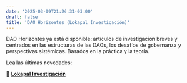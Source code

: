 ```yaml
---
date: '2025-03-09T21:26:31-03:00'
draft: false
title: 'DAO Horizontes (Lokapal Investigación)'
---
```


DAO Horizontes ya está disponible: artículos de investigación breves y centrados en las estructuras de las DAOs, los desafíos de gobernanza y perspectivas sistémicas. Basados ​​en la práctica y la teoría.

Lea las últimas novedades:

🔗 [**Lokapal Investigación**](https://lokapal-xyz.github.io/investigacion/)

